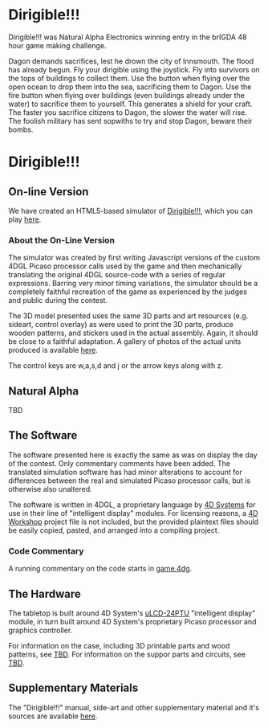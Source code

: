Dirigible!!!
============

Dirigible!!! was Natural Alpha Electronics winning entry in the brIGDA 48 hour game making challenge.

Dagon demands sacrifices, lest he drown the city of Innsmouth. The flood has already begun. Fly your dirigible using the joystick. Fly into survivors on the tops of buildings to collect them. Use the button when flying over the open ocean to drop them into the sea, sacrificing them to Dagon. Use the fire button when flying over buildings (even buildings already under the water) to sacrifice them to yourself. This generates a shield for your craft. The faster you sacrifice citizens to Dagon, the slower the water will rise. The foolish military has sent sopwiths to try and stop Dagon, beware their bombs.

# Dirigible!!!

## On-line Version

We have created an HTML5-based simulator of [Dirigible!!!](http://montrose.is/dirigible "Dirigible!!!"), which you can play [here](http://montrose.is/dirigible "Dirigible!!!"). 

### About the On-Line Version

The simulator was created by first writing Javascript versions of the custom 4DGL Picaso processor calls used by the game and then mechanically translating the original 4DGL source-code with a series of regular expressions. Barring very minor timing variations, the simulator should be a completely faithful recreation of the game as experienced by the judges and public during the contest. 

The 3D model presented uses the same 3D parts and art resources (e.g. sideart, control overlay) as were used to print the 3D parts, produce wooden patterns, and stickers used in the actual assembly. Again, it should be close to a faithful adaptation. A gallery of photos of the actual units produced is available [here](http://tbd.com "TBD").

The control keys are w,a,s,d and j or the arrow keys along with z.

## Natural Alpha

TBD

## The Software

The software presented here is exactly the same as was on display the day of the contest. Only commentary comments have been added. The translated simulation software has had minor alterations to account for differences between the real and simulated Picaso processor calls, but is otherwise also unaltered.

The software is written in 4DGL, a proprietary language by [4D Systems](http://www.4dsystems.com.au/ "4D Systems") for use in their line of "intelligent display" modules. For licensing reasons, a [4D Workshop](http://www.4dsystems.com.au/product/4D_Workshop_4_IDE/ "4D-Workshop-4-IDE") project file is not included, but the provided plaintext files should be easily copied, pasted, and arranged into a compiling project.

### Code Commentary

A running commentary on the code starts in [game.4dg](http://tbd.com).

## The Hardware

The tabletop is built around 4D System's [uLCD-24PTU](http://www.4dsystems.com.au/product/uLCD_24PTU/ "uLCD-24PTU") "intelligent display" module, in turn built around 4D System's proprietary Picaso processor and graphics controller.

For information on the case, including 3D printable parts and wood patterns, see [TBD](http://tbd.com "TBD"). For information on the suppor parts and circuits, see [TBD](http://tbd.com "TBD").

## Supplementary Materials

The "Dirigible!!!" manual, side-art and other supplementary material and it's sources are available [here](http://tbd.com "TBD").
